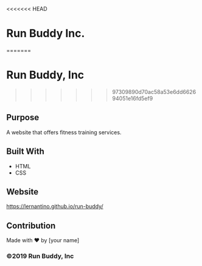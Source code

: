 <<<<<<< HEAD
# Run Buddy Inc.
=======
# Run Buddy, Inc
>>>>>>> 97309890d70ac58a53e6dd662694051e16fd5ef9

## Purpose
A website that offers fitness training services. 

## Built With
* HTML
* CSS

## Website
https://lernantino.github.io/run-buddy/

## Contribution
Made with ❤️ by [your name]

### ©️2019 Run Buddy, Inc 
